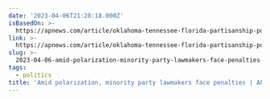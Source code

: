 ```yaml
---
date: '2023-04-06T21:28:18.000Z'
isBasedOn: >-
  https://apnews.com/article/oklahoma-tennessee-florida-partisanship-polarization-79934faf6518d901f888a3760b52ef4c?utm_campaign=TrueAnthem&utm_medium=AP&utm_source=Twitter
link: >-
  https://apnews.com/article/oklahoma-tennessee-florida-partisanship-polarization-79934faf6518d901f888a3760b52ef4c?utm_campaign=TrueAnthem&utm_medium=AP&utm_source=Twitter
slug: >-
  2023-04-06-amid-polarization-minority-party-lawmakers-face-penalties-or-ap-news
tags:
  - politics
title: 'Amid polarization, minority party lawmakers face penalties | AP News'
---
```


